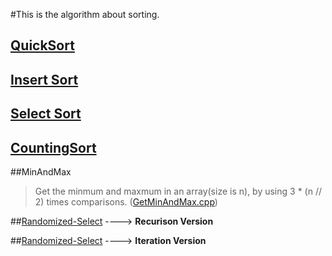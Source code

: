 #This is the algorithm about sorting.

## [QuickSort](QuickSort.py)
## [Insert Sort](insert_sort.cpp)
## [Select Sort](select_sort.cpp)

## [CountingSort](CountingSort.cpp)

##MinAndMax

> Get the minmum and maxmum in an array(size is n), by using 3 * (n // 2) times comparisons. 
       ([GetMinAndMax.cpp](GetMinAndMax.cpp))
       

##[Randomized-Select](Randomized_Select.py) ----> **Recurison Version**

##[Randomized-Select](Randomized_Select_Iteration.cpp) ----> **Iteration Version**